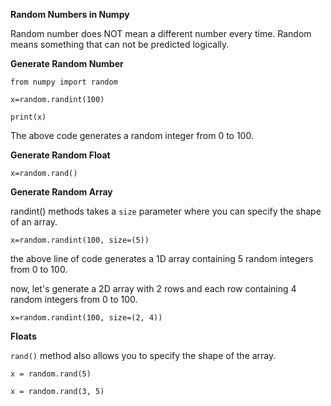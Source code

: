 **Random Numbers in Numpy**

Random number does NOT mean a different number every time. Random means something that can not be predicted logically.

**Generate Random Number**

`from numpy import random`

`x=random.randint(100)`

`print(x)`

The above code generates a random integer from 0 to 100.

**Generate Random Float**

`x=random.rand()`

**Generate Random Array**

randint() methods takes a `size` parameter where you can
specify the shape of an array.

`x=random.randint(100, size=(5))`

the above line of code generates a 1D array containing 5 random integers from 0 to 100.

now, let's generate a 2D array with 2 rows and each row containing 4 random integers from 0 to 100.

`x=random.randint(100, size=(2, 4))`


**Floats**

`rand()` method also allows you to specify the shape of the array.

`x = random.rand(5)`

`x = random.rand(3, 5)`